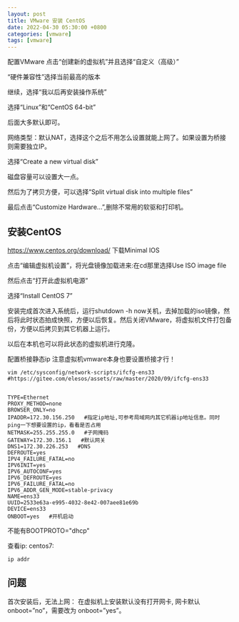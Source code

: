 ```yaml
---
layout: post
title: VMware 安装 CentOS
date: 2022-04-30 05:30:00 +0800
categories: [vmware]
tags: [vmware]
---
```

配置VMware
点击“创建新的虚拟机”并且选择“自定义（高级）”

“硬件兼容性”选择当前最高的版本

继续，选择“我以后再安装操作系统”

选择“Linux”和“CentOS 64-bit”

后面大多默认即可。

网络类型：默认NAT，选择这个之后不用怎么设置就能上网了。如果设置为桥接则需要独立IP。

选择“Create a new virtual disk”

磁盘容量可以设置大一点。

然后为了拷贝方便，可以选择“Split virtual disk into multiple files”

最后点击“Customize Hardware...”,删除不常用的软驱和打印机。

## 安装CentOS
https://www.centos.org/download/ 下载Minimal IOS

点击“编辑虚拟机设置”，将光盘镜像加载进来:在cd那里选择Use ISO image file

然后点击“打开此虚拟机电源”

选择“Install CentOS 7”

安装完成首次进入系统后，运行shutdown -h now关机，去掉加载的iso镜像，然后将此时状态拍成快照，方便以后恢复。然后关闭VMware，将虚拟机文件打包备份，方便以后拷贝到其它机器上运行。

以后在本机也可以将此状态的虚拟机进行克隆。

配置桥接静态ip
注意虚拟机vmware本身也要设置桥接才行！
```
vim /etc/sysconfig/network-scripts/ifcfg-ens33 #https://gitee.com/elesos/assets/raw/master/2020/09/ifcfg-ens33

 
TYPE=Ethernet
PROXY_METHOD=none
BROWSER_ONLY=no
IPADDR=172.30.156.250   #指定ip地址,可参考局域网内其它机器ip地址信息。同时ping一下想要设置的ip，看看是否占用
NETMASK=255.255.255.0   #子网掩码
GATEWAY=172.30.156.1   #默认网关
DNS1=172.30.226.253   #DNS
DEFROUTE=yes
IPV4_FAILURE_FATAL=no
IPV6INIT=yes
IPV6_AUTOCONF=yes
IPV6_DEFROUTE=yes
IPV6_FAILURE_FATAL=no
IPV6_ADDR_GEN_MODE=stable-privacy
NAME=ens33
UUID=2533e63a-e995-4032-8e42-007aee81e69b
DEVICE=ens33
ONBOOT=yes   #开机启动
```
不能有BOOTPROTO="dhcp"

查看ip: centos7:
```
ip addr
```
## 问题
首次安装后，无法上网： 在虚拟机上安装默认没有打开网卡, 网卡默认 onboot=”no”，需要改为 onboot=”yes”。